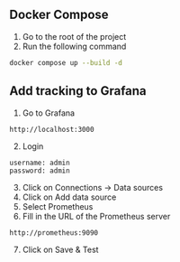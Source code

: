 ## Docker Compose

1. Go to the root of the project
2. Run the following command

````bash
docker compose up --build -d
````

## Add tracking to Grafana

1. Go to Grafana

````text
http://localhost:3000
````

2. Login

````text
username: admin
password: admin
````

3. Click on Connections -> Data sources
4. Click on Add data source
5. Select Prometheus
6. Fill in the URL of the Prometheus server

````text
http://prometheus:9090
````

7. Click on Save & Test